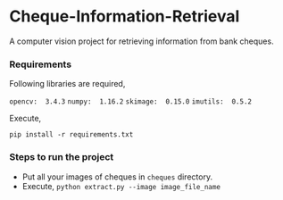 # Cheque-Information-Retrieval
A computer vision project for retrieving information from bank cheques.

### Requirements

Following libraries are required,

`opencv:  3.4.3`
`numpy:  1.16.2`
`skimage:  0.15.0`
`imutils:  0.5.2`

Execute,

`pip install -r requirements.txt`

### Steps to run the project

- Put all your images of cheques in `cheques` directory.
- Execute,
    `python extract.py --image image_file_name`

